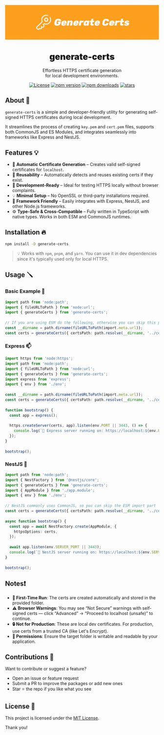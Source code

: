 <div align="center">
<img src="https://github.com/WolfieLeader/npm/blob/main/assets/generate-certs-banner.svg" align="center" alt="banner" />

<h1 align="center" style="font-weight:900;">generate-certs</h1>

<p align="center">
  Effortless HTTPS certificate generation<br/>
  for local development environments.
</p>

<a href="https://opensource.org/licenses/MIT" rel="nofollow"><img src="https://img.shields.io/github/license/WolfieLeader/npm?color=DC343B" alt="License"></a>
<a href="https://www.npmjs.com/package/generate-certs" rel="nofollow"><img src="https://img.shields.io/npm/v/generate-certs?color=0078D4" alt="npm version"></a>
<a href="https://www.npmjs.com/package/generate-certs" rel="nofollow"><img src="https://img.shields.io/npm/dy/generate-certs.svg?color=03C03C" alt="npm downloads"></a>
<a href="https://github.com/WolfieLeader/npm" rel="nofollow"><img src="https://img.shields.io/github/stars/WolfieLeader/npm" alt="stars"></a>

</div>

## About 📖

`generate-certs` is a simple and developer-friendly utility for generating self-signed HTTPS certificates during local development.

It streamlines the process of creating `key.pem` and `cert.pem` files, supports both CommonJS and ES Modules, and integrates seamlessly into frameworks like Express and NestJS.

## Features 💡

- 🔐 **Automatic Certificate Generation** – Creates valid self-signed certificates for `localhost`.
- 🔁 **Reusability** – Automatically detects and reuses existing certs if they exist.
- 🧪 **Development-Ready** – Ideal for testing HTTPS locally without browser complaints.
- 💡 **Minimal Setup** – No OpenSSL or third-party installations required.
- 🧩 **Framework Friendly** – Easily integrates with Express, NestJS, and other Node.js frameworks.
- ⚙️ **Type-Safe & Cross-Compatible** – Fully written in TypeScript with native types. Works in both ESM and CommonJS runtimes.

## Installation 🔥

```bash
npm install -D generate-certs
```

> 💡 Works with `npm`, `pnpm`, and `yarn`. You can use it in dev dependencies since it's typically used only for local HTTPS.

## Usage 🪛

### Basic Example 🐣

```typescript
import path from 'node:path';
import { fileURLToPath } from 'node:url';
import { generateCerts } from 'generate-certs';

// If you are using ESM do the following, otherwise you can skip this part
const __dirname = path.dirname(fileURLToPath(import.meta.url));
const certs = generateCerts({ certsPath: path.resolve(__dirname, '../certs') });
```

### Express 📫

```typescript
import https from 'node:https';
import path from 'node:path';
import { fileURLToPath } from 'node:url';
import { generateCerts } from 'generate-certs';
import express from 'express';
import { env } from './env';

const __dirname = path.dirname(fileURLToPath(import.meta.url));
const certs = generateCerts({ certsPath: path.resolve(__dirname, '../certs') });

function bootstrap() {
  const app = express();

  https.createServer(certs, app).listen(env.PORT || 3443, () => {
    console.log(`🚀 Express server running on: https://localhost:${env.PORT || 3443}`);
  });
}

bootstrap();
```

### NestJS 🪺

```typescript
import path from 'node:path';
import { NestFactory } from '@nestjs/core';
import { generateCerts } from 'generate-certs';
import { AppModule } from './app.module';
import { env } from './env';

// NestJS commonly uses CommonJS, so you can skip the ESM import part
const certs = generateCerts({ certsPath: path.resolve(__dirname, '../certs') });

async function bootstrap() {
  const app = await NestFactory.create(AppModule, {
    httpsOptions: certs,
  });

  await app.listen(env.SERVER_PORT || 3443);
  console.log(`🚀 NestJS server running on: https://localhost:${env.SERVER_PORT || 3443}`);
}

bootstrap();
```

## Notes❗

- **🧪 First-Time Run**: The certs are created automatically and stored in the provided folder.
- **⚠️ Browser Warnings**: You may see “Not Secure” warnings with self-signed certs — click “Advanced” → “Proceed to localhost (unsafe)” to continue.
- **🔒 Not for Production**: These are local dev certificates. For production, use certs from a trusted CA (like Let's Encrypt).
- **📁 Permissions**: Ensure the target folder is writable and readable by your application.

## Contributions 🤝

Want to contribute or suggest a feature?

- Open an issue or feature request
- Submit a PR to improve the packages or add new ones
- Star ⭐ the repo if you like what you see

## License 📜

This project is licensed under the [MIT License](https://opensource.org/licenses/MIT).

Thank you!
